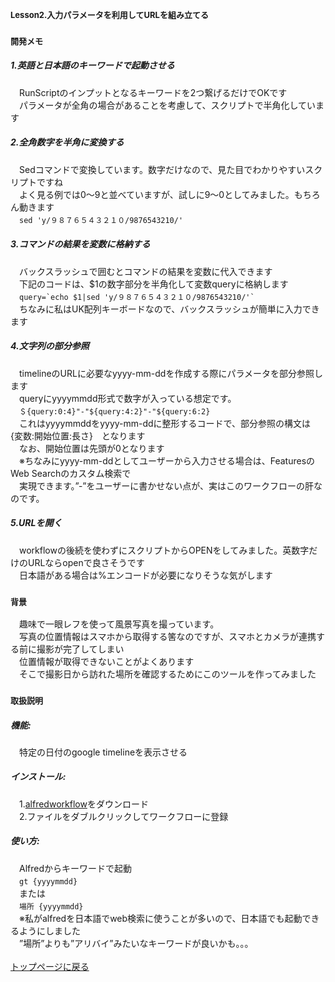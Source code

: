 ### <font size=2>Lesson2.入力パラメータを利用してURLを組み立てる</font><br>
### <font size=2>開発メモ</font>
##### 1.英語と日本語のキーワードで起動させる
　RunScriptのインプットとなるキーワードを2つ繋げるだけでOKです
<br>　パラメータが全角の場合があることを考慮して、スクリプトで半角化しています
##### 2.全角数字を半角に変換する
　Sedコマンドで変換しています。数字だけなので、見た目でわかりやすいスクリプトですね
<br>　よく見る例では0〜9と並べていますが、試しに9〜0としてみました。もちろん動きます
<br>　`sed 'y/９８７６５４３２１０/9876543210/'`
##### 3.コマンドの結果を変数に格納する
　バックスラッシュで囲むとコマンドの結果を変数に代入できます
<br>　下記のコードは、$1の数字部分を半角化して変数queryに格納します
<br>　```query=`echo $1|sed 'y/９８７６５４３２１０/9876543210/'` ```
<br>　ちなみに私はUK配列キーボードなので、バックスラッシュが簡単に入力できます
##### 4.文字列の部分参照
　timelineのURLに必要なyyyy-mm-ddを作成する際にパラメータを部分参照します
<br>　queryにyyyymmdd形式で数字が入っている想定です。
<br>　`＄{query:0:4}"-"${query:4:2}"-"${query:6:2}`
<br>　これはyyyymmddをyyyy-mm-ddに整形するコードで、部分参照の構文は　{変数:開始位置:長さ}　となります
<br>　なお、開始位置は先頭が0となります
<br>　※ちなみにyyyy-mm-ddとしてユーザーから入力させる場合は、FeaturesのWeb Searchのカスタム検索で
<br>　実現できます。”-”をユーザーに書かせない点が、実はこのワークフローの肝なのです。
##### 5.URLを開く
　workflowの後続を使わずにスクリプトからOPENをしてみました。英数字だけのURLならopenで良さそうです
<br>　日本語がある場合は%エンコードが必要になりそうな気がします
### <font size=2>背景</font>
　趣味で一眼レフを使って風景写真を撮っています。
<br>　写真の位置情報はスマホから取得する筈なのですが、スマホとカメラが連携する前に撮影が完了してしまい
<br>　位置情報が取得できないことがよくあります
<br>　そこで撮影日から訪れた場所を確認するためにこのツールを作ってみました
### <font size=2>取扱説明</font>
##### 機能:
　特定の日付のgoogle timelineを表示させる
##### インストール:
　1.[alfredworkflow](https://github.com/KitanoTamotsu/googletimeline/files/6721071/Google.Timeline.alfredworkflow.zip)をダウンロード 
<br>　2.ファイルをダブルクリックしてワークフローに登録
##### 使い方:
　Alfredからキーワードで起動
<br>　`gt {yyyymmdd}`
<br>　または
<br>　`場所 {yyyymmdd}`
<br>　※私がalfredを日本語でweb検索に使うことが多いので、日本語でも起動できるようにしました
<br>　”場所”よりも”アリバイ”みたいなキーワードが良いかも。。。
<br>
<br>
[トップページに戻る](https://kitanotamotsu.github.io/)

